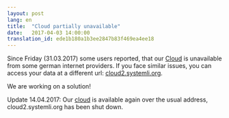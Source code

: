 ```yaml
---
layout: post
lang: en
title:  "Cloud partially unavailable"
date:   2017-04-03 14:00:00
translation_id: ede1b180a1b3ee2847b83f469ea4ee18
---
```

Since Friday (31.03.2017) some users reported, that our [Cloud](https://cloud.systemli.org) is unavailable from some german internet providers.
If you face similar issues, you can access your data at a different url: [cloud2.systemli.org](https://cloud2.systemli.org). 

We are working on a solution!

Update 14.04.2017: Our [cloud](https://cloud.systemli.org) is available again over the usual address, cloud2.systemli.org has been shut down.
